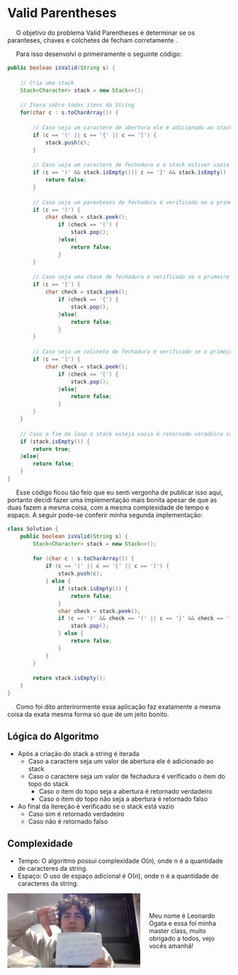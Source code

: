 # Valid Parentheses

&nbsp;&nbsp;&nbsp;&nbsp; O objetivo do problema Valid Parentheses é determinar se os paranteses, chaves e colchetes de fecham corretamente .

&nbsp;&nbsp;&nbsp;&nbsp; Para isso desenvolvi o primeiramente o seguinte código: 

```java
public boolean isValid(String s) {

    // Cria uma stack
    Stack<Character> stack = new Stack<>();
    
    // Itera sobre todos itens da String
    for(char c : s.toCharArray()) {

        // Caso seja um caractere de abertura ele é adicionado ao stack
        if (c == '(' || c == '{' || c == '[') {
            stack.push(c);
        }

        // Caso seja um caractere de fechadura e o stack estiver vazio é retornado falso pois seria impossivel ter uma solução correta
        if (c == ')' && stack.isEmpty()|| c == '}' && stack.isEmpty() || c == ']' && stack.isEmpty()) {
            return false;
        }

        // Caso seja um parenteses de fechadura é verificado se o primeiro item do stack é o de abertura
        if (c == ')') {
            char check = stack.peek(); 
                if (check == '(') {
                    stack.pop();
                }else{
                    return false;
                }
        }

        // Caso seja uma chave de fechadura é verificado se o primeiro item do stack é o de abertura
        if (c == '}') {
            char check = stack.peek(); 
                if (check == '{') {
                    stack.pop();
                }else{
                    return false;
                }
        }

        // Caso seja um colchete de fechadura é verificado se o primeiro item do stack é o de abertura
        if (c == ']') {
            char check = stack.peek(); 
                if (check == '[') {
                    stack.pop();
                }else{
                    return false;
                }
        }
    }

    // Caso o fim do loop o stack esteja vazio é retornado veradeiro caso o contrário é retornado falso
    if (stack.isEmpty()) {
        return true;
    }else{
        return false;
    }
}
```

&nbsp;&nbsp;&nbsp;&nbsp; Esse código ficou tão feio que eu senti vergonha de publicar isso aqui, portanto decidi fazer uma implementação mais bonita apesar de que as duas fazem a mesma coisa, com a mesma complexidade de tempo e espaço. A seguir pode-se conferir minha segunda implementação:

```java
class Solution {
    public boolean isValid(String s) {
        Stack<Character> stack = new Stack<>();

        for (char c : s.toCharArray()) {
            if (c == '(' || c == '{' || c == '[') {
                stack.push(c);
            } else {
                if (stack.isEmpty()) {
                    return false;
                }
                char check = stack.peek();
                if (c == ')' && check == '(' || c == '}' && check == '{' || c == ']' && check == '[') {
                    stack.pop();
                } else {
                    return false;
                }
            }
        }

        return stack.isEmpty();
    }
}
```
&nbsp;&nbsp;&nbsp;&nbsp; Como foi dito anterirormente essa aplicação faz exatamente a mesma coisa da exata mesma forma só que de um jeito bonito.

## Lógica do Algoritmo
- Após a criação do stack a string é iterada
    - Caso a caractere seja um valor de abertura ele é adicionado ao stack
    - Caso o caractere seja um valor de fechadura é verificado o item do topo do stack
        - Caso o item do topo seja a abertura é retornado verdadeiro
        - Caso o item do topo não seja a abertura é retornado falso
- Ao final da itereção é verificado se o stack está vazio
    - Caso sim é retornado verdadeiro
    - Caso não é retornado falso

## Complexidade
- Tempo: O algoritmo possui complexidade O(${n}$), onde n é a quantidade de caracteres da string.
- Espaço: O uso de espaço adicional é O(${n}$), onde n é a quantidade de caracteres da string.

<div style="display: flex; align-items: center; justify-content: center;">
    <img src="leoogata5.jpg" alt="leoogata" style="width: 300px; height: auto; margin-right: 20px;">
    <div>
        <p>Meu nome é Leonardo Ogata e essa foi minha master class, muito obrigado a todos, vejo vocês amanhã!</p>
    </div>
</div>
